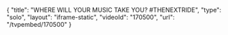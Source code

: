 {
    "title": "WHERE WILL YOUR MUSIC TAKE YOU? #THENEXTRIDE",
    "type": "solo",
    "layout": "iframe-static",
    "videoId": "170500",
    "url": "\/tvpembed\/170500"
}